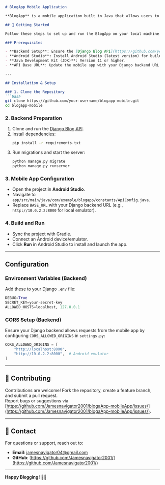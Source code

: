 ```markdown
# BlogApp Mobile Application

**BlogApp** is a mobile application built in Java that allows users to browse, create, and interact with blog posts. It connects to a Django backend via a REST API, enabling seamless data synchronization and user authentication. Perfect for bloggers who want a clean, intuitive mobile experience!

## 🚀 Getting Started

Follow these steps to set up and run the BlogApp on your local machine.

### Prerequisites

- **Backend Setup**: Ensure the [Django Blog API](https://github.com/your-django-backend-repo) is set up and running.  
- **Android Studio**: Install Android Studio (latest version) for building the mobile app.  
- **Java Development Kit (JDK)**: Version 11 or higher.  
- **API Base URL**: Update the mobile app with your Django backend URL (see [Configuration](#configuration)).

---

## Installation & Setup

### 1. Clone the Repository
```bash
git clone https://github.com/your-username/blogapp-mobile.git
cd blogapp-mobile
```

### 2. Backend Preparation
1. Clone and run the [Django Blog API](https://github.com/Jamesnavigator2001/blogApp-backend).  
2. Install dependencies:
   ```bash
   pip install -r requirements.txt
   ```
3. Run migrations and start the server:
   ```bash
   python manage.py migrate
   python manage.py runserver
   ```
   
### 3. Mobile App Configuration
- Open the project in **Android Studio**.  
- Navigate to `app/src/main/java/com/example/blogapp/constants/ApiConfig.java`.  
- Replace `BASE_URL` with your Django backend URL (e.g., `http://10.0.2.2:8000` for local emulator).

### 4. Build and Run
- Sync the project with Gradle.  
- Connect an Android device/emulator.  
- Click **Run** in Android Studio to install and launch the app.

---

## Configuration

### Environment Variables (Backend)
Add these to your Django `.env` file:
```python
DEBUG=True
SECRET_KEY=your-secret-key
ALLOWED_HOSTS=localhost, 127.0.0.1
```

### CORS Setup (Backend)
Ensure your Django backend allows requests from the mobile app by configuring `CORS_ALLOWED_ORIGINS` in `settings.py`:
```python
CORS_ALLOWED_ORIGINS = [
    "http://localhost:8000",
    "http://10.0.2.2:8000",  # Android emulator
]
```

---

## 🤝 Contributing
Contributions are welcome! Fork the repository, create a feature branch, and submit a pull request.  
Report bugs or suggestions via [https://github.com/Jamesnavigator2001/blogaApp-mobileApp/issues/](https://github.com/Jamesnavigator2001/blogaApp-mobileApp/issues/).

---

## 📧 Contact
For questions or support, reach out to:  
- **Email**: [jamesnavigator04@gmail.com](jamesnavigator04@gmail.com)  
- **GitHub**: [https://github.com/Jamesnavigator2001/](https://github.com/Jamesnavigator2001/)

---

**Happy Blogging!** 📱✨
``` 
